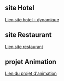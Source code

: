## site Hotel

[Lien site hotel - dynamique](http://media-hotel.free.nf/)

## site Restaurant
[Lien site restaurant](https://maquette-restaurant-mael.netlify.app/)

## projet Animation
[Lien du projet d'animation](https://projet-animation-mael.netlify.app/)

